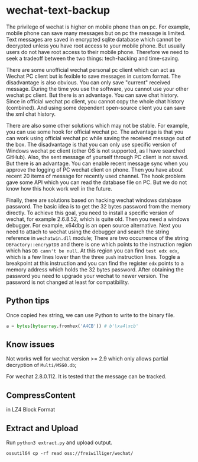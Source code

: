 # wechat-text-backup
The privilege of wechat is higher on mobile phone than on pc. For example, mobile phone can save many messages but on pc the
message is limited. Text messages are saved in encrypted sqlite database which cannot be decrypted unless you have root access
to your mobile phone. But usually users do not have root access to their mobile phone. Therefore we need to seek a tradeoff between
the two things: tech-hacking and time-saving.

There are some unofficial wechat personal pc client which can act as Wechat PC client but is fexible to save messages in custom
format. The disadvantage is also obvious. You can only save "current" received message. During the time you use the software, you
cannot use your other wechat pc client. But there is an advantage. You can save chat history. Since in official wechat pc client,
you cannot copy the whole chat history (combined). And using some dependent open-source client you can save the xml chat history.

There are also some other solutions which may not be stable. For example, you can use some hook for official wechat pc.
The advantage is that you can work using official wechat pc while saving the received message out of the box. The disadvantage 
is that you can only use specific version of Windows wechat pc client (other OS is not supported, as I have searched GitHub).
Also, the sent message of yourself through PC client is not saved. But there is an advantage. You can enable recent message sync when you approve the logging of PC wechat client on phone. Then you have about recent 20 items of message for recently used channel. The hook problem
gave some API which you can read the database file on PC. But we do not know how this hook work well in the future.

Finally, there are solutions based on hacking wechat windows database password. The basic idea is to get the 32 bytes password from the memory directly. To achieve this goal, you need to install a specific version of wechat, for example 2.6.8.52, which is quite old. Then you need a windows debugger. For example, x64dbg is
an open source alternative. Next you need to attach to wechat using the debugger and search the string reference in
`wechatwin.dll` module; There are two occurrence of the string `DBFactory::encryptDB` and there is one which points to the
instruction region which has `DB cann't be null`. At this region you can find `test edx edx`, which is a few lines lower than
the three `push` instruction lines. Toggle a breakpoint at this instruction and you can find the register `edx` points to a
memory address which holds the 32 bytes password. After obtaining the password you need to upgrade your wechat to newer version. The password is not changed at least for compatibility.

## Python tips
Once copied hex string, we can use Python to write to the binary file.
```Python
a = bytes(bytearray.fromhex('A4CB')) # b'\xa4\xcb'
```
## Know issues
Not works well for wechat version >= 2.9 which only allows partial decryption of `Multi/MSG0.db`;

For wechat 2.8.0.112. It is tested that the message can be tracked.

## CompressContent
in LZ4 Block Format

## Extract and Upload
Run `python3 extract.py` and upload output.

```shell
ossutil64 cp -rf read oss://freiwilliger/wechat/
```

